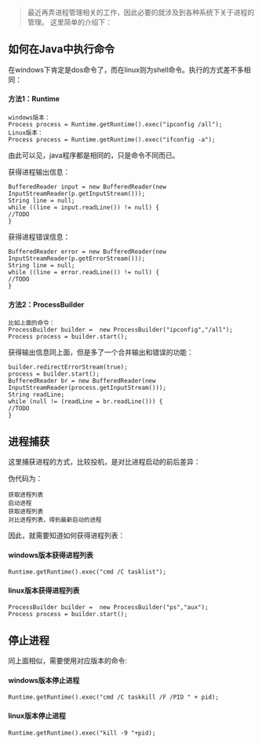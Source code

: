 > 最近再弄进程管理相关的工作，因此必要的就涉及到各种系统下关于进程的管理。
> 这里简单的介绍下：

## 如何在Java中执行命令

在windows下肯定是dos命令了，而在linux则为shell命令。执行的方式差不多相同：

#### 方法1：Runtime

```
windows版本：
Process process = Runtime.getRuntime().exec("ipconfig /all");
Linux版本：
Process process = Runtime.getRuntime().exec("ifconfig -a");
```
由此可以见，java程序都是相同的，只是命令不同而已。

获得进程输出信息：
```
BufferedReader input = new BufferedReader(new InputStreamReader(p.getInputStream()));
String line = null;
while ((line = input.readLine()) != null) {
//TODO
}
```

获得进程错误信息：
```
BufferedReader error = new BufferedReader(new InputStreamReader(p.getErrorStream()));
String line = null;
while ((line = error.readLine()) != null) {
//TODO
}
```

#### 方法2：ProcessBuilder

```
比如上面的命令：
ProcessBuilder builder =  new ProcessBuilder("ipconfig","/all");
Process process = builder.start();
```

获得输出信息同上面，但是多了一个合并输出和错误的功能：
```
builder.redirectErrorStream(true);
process = builder.start();
BufferedReader br = new BufferedReader(new InputStreamReader(process.getInputStream()));    
String readLine;
while (null != (readLine = br.readLine())) {    
//TODO    
}   
```

## 进程捕获

这里捕获进程的方式，比较投机，是对比进程启动的前后差异：

伪代码为：
```
获取进程列表
启动进程
获取进程列表
对比进程列表，得到最新启动的进程
```

因此，就需要知道如何获得进程列表：

#### windows版本获得进程列表
```
Runtime.getRuntime().exec("cmd /C tasklist");
```

#### linux版本获得进程列表
```
ProcessBuilder builder =  new ProcessBuilder("ps","aux");
Process process = builder.start();    
```

## 停止进程

同上面相似，需要使用对应版本的命令:

#### windows版本停止进程
```
Runtime.getRuntime().exec("cmd /C taskkill /F /PID " + pid);
```

#### linux版本停止进程
```
Runtime.getRuntime().exec("kill -9 "+pid);
```
